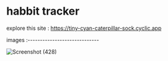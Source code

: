 # habbit tracker

explore this site :
https://tiny-cyan-caterpillar-sock.cyclic.app



images :-----------------------------


![Screenshot (428)](https://github.com/clockbo/backendskilltesthabbittracker/assets/96739767/57744b13-da6d-4c18-a54a-695a55cc5b9e)
